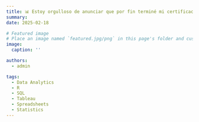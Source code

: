```yaml
---
title: 📊 Estoy orgulloso de anunciar que por fin terminé mi certificación como analista de datos de Google a través de la plataforma de Coursera
summary: 
date: 2025-02-18

# Featured image
# Place an image named `featured.jpg/png` in this page's folder and customize its options here.
image:
  caption: ''

authors:
  - admin

tags:
  - Data Analytics
  - R
  - SQL
  - Tableau
  - Spreadsheets
  - Statistics
---
```



